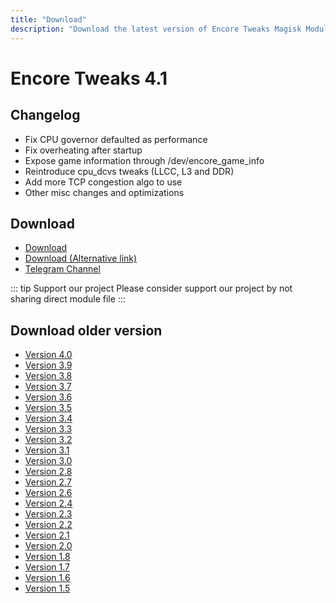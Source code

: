 ```yaml
---
title: "Download"
description: "Download the latest version of Encore Tweaks Magisk Module here"
---
```


# Encore Tweaks 4.1

## Changelog
- Fix CPU governor defaulted as performance
- Fix overheating after startup
- Expose game information through /dev/encore_game_info
- Reintroduce cpu_dcvs tweaks (LLCC, L3 and DDR)
- Add more TCP congestion algo to use
- Other misc changes and optimizations

## Download
- [Download](https://github.com/Rem01Gaming/encore/releases/tag/4.1)
- [Download (Alternative link)](https://dl.rem01gaming.dev/releases/encore/4.1/encore-4.1-862-cc92fbc-release.zip)
- [Telegram Channel](https://rem01schannel.t.me)

::: tip Support our project
Please consider support our project by not sharing direct module file
:::

## Download older version
- [Version 4.0](/download/version/4.0)
- [Version 3.9](/download/version/3.9)
- [Version 3.8](/download/version/3.8)
- [Version 3.7](/download/version/3.7)
- [Version 3.6](/download/version/3.6)
- [Version 3.5](/download/version/3.5)
- [Version 3.4](/download/version/3.4)
- [Version 3.3](/download/version/3.3)
- [Version 3.2](/download/version/3.2)
- [Version 3.1](/download/version/3.1)
- [Version 3.0](/download/version/3.0)
- [Version 2.8](/download/version/2.8)
- [Version 2.7](/download/version/2.7)
- [Version 2.6](/download/version/2.6)
- [Version 2.4](/download/version/2.4)
- [Version 2.3](/download/version/2.3)
- [Version 2.2](/download/version/2.2)
- [Version 2.1](/download/version/2.1)
- [Version 2.0](/download/version/2.0)
- [Version 1.8](/download/version/1.8)
- [Version 1.7](/download/version/1.7)
- [Version 1.6](/download/version/1.6)
- [Version 1.5](/download/version/1.5)
